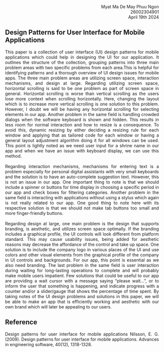 <div style="text-align: right"> Myat Ma De May Phuu Ngon</div>
<div style="text-align: right"> 26002304901</div>
<div style="text-align: right"> April 19th 2024</div>

## Design Patterns for User Interface for Mobile Applications

<div style="text-align: justify"> This paper is a collection of user interface (UI) design patterns for mobile applications which could help in designing the UI for our application. It outlines the structure of the collection, grouping patterns into three main problem areas with two specific problems from each area.This is helpful for identifying patterns and a thorough overview of UI design issues for mobile apps. The three main problem areas are utilizing screen space, interaction mechanisms, and design at large. 
Regarding utilizing screen space, horizontal scrolling is said to be one problem as part of screen space in general. Horizontal scrolling is worse than vertical scrolling as the users lose more context when scrolling horizontally. Here, changing the layout which is to increase more vertical scrolling is one solution to this problem. However, I doubt we will be having any horizontal scrolling for selecting elements in our app. Another problem in the same field is handling crowded dialogs when the software keyboard is shown and hidden. This results in less room for normal interaction and how to resize is a consequence. To avoid this, dynamic resizing by either deciding a resizing rule for each window and applying that as tailored code for each window or having a general layout adjustment algorithm doing it for all windows can be used. This point is lightly noted as we need user input for a shrine name in our app and when we have an issue with keyboard display, we can use this method.<div>
<br>
<div style="text-align: justify"> Regarding interaction mechanisms, mechanisms for entering text is a problem especially for personal digital assistants with very small keyboards and the solution is to have an auto-complete suggestion text. However, this is not an issue in our app. One important thing to note is that we should include a spinner or buttons for time display in choosing a specific period in our app and check boxes for filtering categories. Another problem in the same field is interacting with applications without using a stylus which again is not really related to our app. One good thing to note here with its respective solution is that we should not make tab buttons too small and more finger-friendly buttons.<div>
<br>
<div style="text-align: justify"> Regarding design at large, one main problem is the design that supports branding, is aesthetic, and utilizes screen space optimally. If the branding includes a graphical profile, the UI controls will look different from platform standard. This may cause usability issues, being added for aesthetic reasons may decrease the affordance of the control and take up space. One solution is to include the company logo in various places of the UI and use colors and other visual elements from the graphical profile of the company in UI controls and backgrounds. For our app, this point is essential as we also need branding. The last problem in the same field is user interaction during waiting for long-lasting operations to complete and will probably make mobile users impatient. Few solutions that could be useful to our app are providing a wait cursor with a message saying “please wait…”, or to inform the user that something is happening, and indicate progress with a counter and/or a slider/gauge that shows the percentage of time spent.
By taking notes of the UI design problems and solutions in this paper, we will be able to make an app that is efficiently working and aesthetic with our own brand which will later be appealing to our users.<div>

## Reference
Design patterns for user interface for mobile applications
Nilsson, E. G. (2009). Design patterns for user interface for mobile applications. Advances in engineering software, 40(12), 1318-1328.


